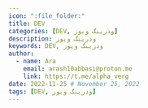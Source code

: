 ```yaml
---
icon: ":file_folder:"
title: DEV
categories: [DEV, ودرینگ ویوز]
description: ودرینگ ویوز
keywords: DEV, ودرینگ ویوز
author:
  - name: Ara
    email: arash10abbasi@proton.me
    link: https://t.me/alpha_verg
date: 2022-11-25 # November 25, 2022
tags: [DEV, ودرینگ ویوز]
---
```


<div dir='rtl'>
